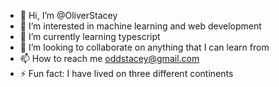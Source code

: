 - 👋 Hi, I’m @OliverStacey
- 👀 I’m interested in machine learning and web development
- 🌱 I’m currently learning typescript
- 💞️ I’m looking to collaborate on anything that I can learn from
- 📫 How to reach me oddstacey@gmail.com
- ⚡ Fun fact: I have lived on three different continents 

<!---
OliverStacey/OliverStacey is a ✨ special ✨ repository because its `README.md` (this file) appears on your GitHub profile.
You can click the Preview link to take a look at your changes.
--->
